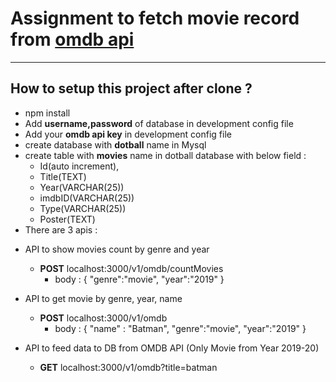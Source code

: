 # Assignment to fetch movie record from [omdb api](http://www.omdbapi.com/)
------------------------------------------------------
## How to setup this project after clone ?
* npm install
* Add **username,password** of database in development config file
* Add your **omdb api key** in development config file
* create database with **dotball** name in Mysql
* create table with **movies** name in dotball database with below field : 
  - Id(auto increment),
  - Title(TEXT)
  - Year(VARCHAR(25))
  - imdbID(VARCHAR(25))
  - Type(VARCHAR(25))
  - Poster(TEXT)
 * There are 3 apis : 
  - API to show movies count by genre and year
    - **POST**  localhost:3000/v1/omdb/countMovies  
      - body : {
                "genre":"movie",
                "year":"2019"
              }
    
  - API to get movie by genre, year, name
    - **POST**  localhost:3000/v1/omdb
      - body : {
                "name" : "Batman",
                "genre":"movie",
                "year":"2019"
                }
   
  - API to feed data to DB from OMDB API (Only Movie from Year 2019-20)
    - **GET** localhost:3000/v1/omdb?title=batman
